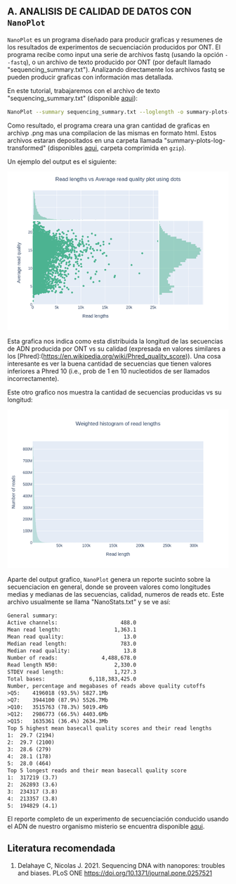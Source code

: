 ## A. ANALISIS DE CALIDAD DE DATOS CON `NanoPlot`
`NanoPlot` es un programa diseñado para producir graficas y resumenes de los resultados de experimentos de secuenciación producidos por ONT. El programa recibe como input una serie de archivos fastq (usando la opción `--fastq`), o un archivo de texto producido por ONT (por default llamado "sequencing_summary.txt"). Analizando directamente los archivos fastq se pueden producir graficas con información mas detallada.

En este tutorial, trabajaremos con el archivo de texto "sequencing_summary.txt" (disponible [aqui](https://drive.google.com/file/d/1dy6Sf3TZVkq7S0GOjyy8UlWolUeFEsxv/view?usp=share_link)): 

```bash
NanoPlot --summary sequencing_summary.txt --loglength -o summary-plots-log-transformed
```

Como resultado, el programa creara una gran cantidad de graficas en archivp .png mas una compilacion de las mismas en formato html. Estos archivos estaran depositados en una carpeta llamada "summary-plots-log-transformed" (disponibles [aqui](https://github.com/siriusb-nox/Taller-Oxford-Nanopore-Dec-2022/tree/main/NanoPlot/), carpeta comprimida en `gzip`).

Un ejemplo del output es el siguiente:

<p align="center">
 <img src="https://github.com/siriusb-nox/Taller-Oxford-Nanopore-Dec-2022/blob/main/IMG/LengthvsQualityScatterPlot_dot.png" alt="Longitud vs Calidad de la secuencia"/>
</p>

Esta grafica nos indica como esta distribuida la longitud de las secuencias de ADN producida por ONT vs su calidad (expresada en valores similares a los [Phred]:(https://en.wikipedia.org/wiki/Phred_quality_score)). Una cosa interesante es ver la buena cantidad de secuencias que tienen valores inferiores a Phred 10 (i.e., prob de 1 en 10 nucleotidos de ser llamados incorrectamente). 

Este otro grafico nos muestra la cantidad de secuencias producidas vs su longitud:

<p align="center">
 <img src="https://github.com/siriusb-nox/Taller-Oxford-Nanopore-Dec-2022/blob/main/IMG/WeightedHistogramReadlength.png" alt="Longitud vs cantidad de secuencias"/>
</p>

Aparte del output grafico, `NanoPlot` genera un reporte sucinto sobre la secuenciacion en general, donde se proveen valores como longitudes medias y medianas de las secuencias, calidad, numeros de reads etc. Este archivo usualmente se llama "NanoStats.txt" y se ve así:

```
General summary:         
Active channels:                    488.0
Mean read length:                 1,363.1
Mean read quality:                   13.0
Median read length:                 783.0
Median read quality:                 13.8
Number of reads:              4,488,678.0
Read length N50:                  2,330.0
STDEV read length:                1,727.3
Total bases:              6,118,383,425.0
Number, percentage and megabases of reads above quality cutoffs
>Q5:	4196018 (93.5%) 5827.1Mb
>Q7:	3944100 (87.9%) 5526.7Mb
>Q10:	3515763 (78.3%) 5019.4Mb
>Q12:	2986773 (66.5%) 4403.6Mb
>Q15:	1635361 (36.4%) 2634.3Mb
Top 5 highest mean basecall quality scores and their read lengths
1:	29.7 (2194)
2:	29.7 (2100)
3:	28.6 (279)
4:	28.1 (178)
5:	28.0 (464)
Top 5 longest reads and their mean basecall quality score
1:	317219 (3.7)
2:	262893 (3.6)
3:	234317 (3.8)
4:	213357 (3.8)
5:	194829 (4.1)

```

El reporte completo de un experimento de secuenciación conducido usando el ADN de nuestro organismo misterio se encuentra disponible [aqui](https://drive.google.com/file/d/1jPEOJwQUAObTKwK9kZybFwkhUSoayszy/view?usp=share_link). 

## Literatura recomendada
1. Delahaye C, Nicolas J. 2021. Sequencing DNA with nanopores: troubles and biases. PLoS ONE https://doi.org/10.1371/journal.pone.0257521
